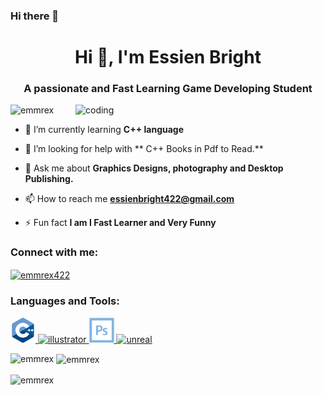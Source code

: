### Hi there 👋

<!--
**Emmrex/Emmrex** is a ✨ _special_ ✨ repository because its `README.md` (this file) appears on your GitHub profile.

Here are some ideas to get you started:

- 🔭 I’m currently working on ...
- 🌱 I’m currently learning ...
- 👯 I’m looking to collaborate on ...
- 🤔 I’m looking for help with ...
- 💬 Ask me about ...
- 📫 How to reach me: ...
- 😄 Pronouns: ...
- ⚡ Fun fact: ...
-->
<h1 align="center">Hi 👋, I'm Essien Bright</h1>
<h3 align="center">A passionate and Fast Learning Game Developing Student</h3>
<img align="right" alt="coding" width="400" src="https://cdn.dribbble.com/users/1162077/screenshots/3848914/programmer.gif">

<p align="left"> <img src="https://komarev.com/ghpvc/?username=emmrex&label=Profile%20views&color=0e75b6&style=flat" alt="emmrex" /> </p>

- 🌱 I’m currently learning **C++ language**

- 🤝 I’m looking for help with ** C++ Books in Pdf to Read.**

- 💬 Ask me about **Graphics Designs, photography and Desktop Publishing.**

- 📫 How to reach me **essienbright422@gmail.com**

- ⚡ Fun fact **I am I Fast Learner and Very Funny**

<h3 align="left">Connect with me:</h3>
<p align="left">
<a href="https://instagram.com/emmrex422" target="blank"><img align="center" src="https://raw.githubusercontent.com/rahuldkjain/github-profile-readme-generator/master/src/images/icons/Social/instagram.svg" alt="emmrex422" height="30" width="40" /></a>
</p>

<h3 align="left">Languages and Tools:</h3>
<p align="left"> <a href="https://www.w3schools.com/cpp/" target="_blank" rel="noreferrer"> <img src="https://raw.githubusercontent.com/devicons/devicon/master/icons/cplusplus/cplusplus-original.svg" alt="cplusplus" width="40" height="40"/> </a> <a href="https://www.adobe.com/in/products/illustrator.html" target="_blank" rel="noreferrer"> <img src="https://www.vectorlogo.zone/logos/adobe_illustrator/adobe_illustrator-icon.svg" alt="illustrator" width="40" height="40"/> </a> <a href="https://www.photoshop.com/en" target="_blank" rel="noreferrer"> <img src="https://raw.githubusercontent.com/devicons/devicon/master/icons/photoshop/photoshop-line.svg" alt="photoshop" width="40" height="40"/> </a> <a href="https://unrealengine.com/" target="_blank" rel="noreferrer"> <img src="https://raw.githubusercontent.com/kenangundogan/fontisto/036b7eca71aab1bef8e6a0518f7329f13ed62f6b/icons/svg/brand/unreal-engine.svg" alt="unreal" width="40" height="40"/> </a> </p>

<p><img align="left" src="https://github-readme-stats.vercel.app/api/top-langs?username=emmrex&show_icons=true&locale=en&layout=compact" alt="emmrex" /></p>

<p>&nbsp;<img align="center" src="https://github-readme-stats.vercel.app/api?username=emmrex&show_icons=true&locale=en" alt="emmrex" /></p>

<p><img align="center" src="https://github-readme-streak-stats.herokuapp.com/?user=emmrex&" alt="emmrex" /></p>
